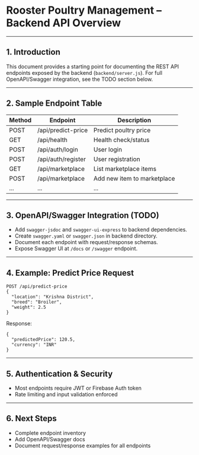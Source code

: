 # Rooster Poultry Management – Backend API Overview

---

## 1. Introduction
This document provides a starting point for documenting the REST API endpoints exposed by the backend (`backend/server.js`). For full OpenAPI/Swagger integration, see the TODO section below.

---

## 2. Sample Endpoint Table

| Method | Endpoint              | Description                        |
|--------|-----------------------|------------------------------------|
| POST   | /api/predict-price    | Predict poultry price              |
| GET    | /api/health           | Health check/status                |
| POST   | /api/auth/login       | User login                         |
| POST   | /api/auth/register    | User registration                  |
| GET    | /api/marketplace      | List marketplace items             |
| POST   | /api/marketplace      | Add new item to marketplace        |
| ...    | ...                   | ...                                |

---

## 3. OpenAPI/Swagger Integration (TODO)
- Add `swagger-jsdoc` and `swagger-ui-express` to backend dependencies.
- Create `swagger.yaml` or `swagger.json` in backend directory.
- Document each endpoint with request/response schemas.
- Expose Swagger UI at `/docs` or `/swagger` endpoint.

---

## 4. Example: Predict Price Request

```
POST /api/predict-price
{
  "location": "Krishna District",
  "breed": "Broiler",
  "weight": 2.5
}
```
Response:
```
{
  "predictedPrice": 120.5,
  "currency": "INR"
}
```

---

## 5. Authentication & Security
- Most endpoints require JWT or Firebase Auth token
- Rate limiting and input validation enforced

---

## 6. Next Steps
- Complete endpoint inventory
- Add OpenAPI/Swagger docs
- Document request/response examples for all endpoints
